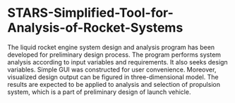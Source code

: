 # STARS-Simplified-Tool-for-Analysis-of-Rocket-Systems
The liquid rocket engine system design and analysis program has been developed for preliminary design process. The program performs system analysis according to input variables and requirements. It also seeks design variables. Simple GUI was constructed for user convenience. Moreover, visualized design output can be figured in three-dimensional model. The results are expected to be applied to analysis and selection of propulsion system, which is a part of preliminary design of launch vehicle.
